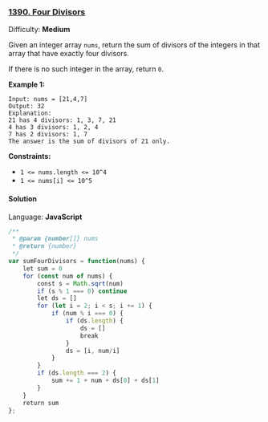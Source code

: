 ### [1390\. Four Divisors](https://leetcode.com/problems/four-divisors/)

Difficulty: **Medium**


Given an integer array `nums`, return the sum of divisors of the integers in that array that have exactly four divisors.

If there is no such integer in the array, return `0`.

**Example 1:**

```
Input: nums = [21,4,7]
Output: 32
Explanation:
21 has 4 divisors: 1, 3, 7, 21
4 has 3 divisors: 1, 2, 4
7 has 2 divisors: 1, 7
The answer is the sum of divisors of 21 only.
```

**Constraints:**

*   `1 <= nums.length <= 10^4`
*   `1 <= nums[i] <= 10^5`


#### Solution

Language: **JavaScript**

```javascript
/**
 * @param {number[]} nums
 * @return {number}
 */
var sumFourDivisors = function(nums) {
    let sum = 0
    for (const num of nums) {
        const s = Math.sqrt(num)
        if (s % 1 === 0) continue
        let ds = []
        for (let i = 2; i < s; i += 1) {
            if (num % i === 0) {
                if (ds.length) {
                    ds = []
                    break
                }
                ds = [i, num/i]
            }
        }
        if (ds.length === 2) {
            sum += 1 + num + ds[0] + ds[1]
        }
    }
    return sum
};
```